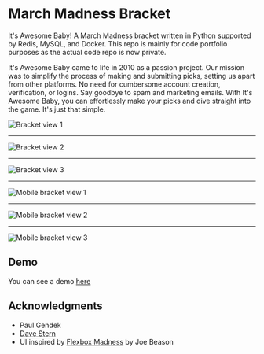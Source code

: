 # March Madness Bracket

It's Awesome Baby! A March Madness bracket written in Python supported by Redis, MySQL, and Docker. This repo is mainly for code portfolio purposes as the actual code repo is now private.

It's Awesome Baby came to life in 2010 as a passion project. Our mission was to simplify the process of making and submitting picks, setting us apart from other platforms. No need for cumbersome account creation, verification, or logins. Say goodbye to spam and marketing emails. With It's Awesome Baby, you can effortlessly make your picks and dive straight into the game. It's just that simple.

![Bracket view 1](https://github.com/jimmygoogle/ncaa-portfolio/blob/main/bracket.png?raw=true)
***
![Bracket view 2](https://github.com/jimmygoogle/ncaa-portfolio/blob/main/standings.png?raw=true)
***
![Bracket view 3](https://github.com/jimmygoogle/ncaa-portfolio/blob/main/user-bracket.png?raw=true)
***
![Mobile bracket view 1](https://github.com/jimmygoogle/ncaa-portfolio/blob/main/bracket-mobile.png?raw=true)
***
![Mobile bracket view 2](https://github.com/jimmygoogle/ncaa-portfolio/blob/main/standings-standings.png?raw=true)
***
![Mobile bracket view 3](https://github.com/jimmygoogle/ncaa-portfolio/blob/main/user-bracket-mobile.png?raw=true)

## Demo
You can see a demo [here](http://www.itsawesomebaby.com/demo)

## Acknowledgments

* Paul Gendek
* [Dave Stern](https://github.com/davestern)
* UI inspired by [Flexbox Madness](https://codepen.io/jbeason/pen/Wbaedb) by Joe Beason
